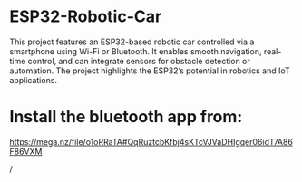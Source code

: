 # ESP32-Robotic-Car
This project features an ESP32-based robotic car controlled via a smartphone using Wi-Fi or Bluetooth. It enables smooth navigation, real-time control, and can integrate sensors for obstacle detection or automation. The project highlights the ESP32’s potential in robotics and IoT applications.

# Install the bluetooth app from:
https://mega.nz/file/o1oRRaTA#QqRuztcbKfbj4sKTcVJVaDHIgqer06idT7A86F86VXM


/

